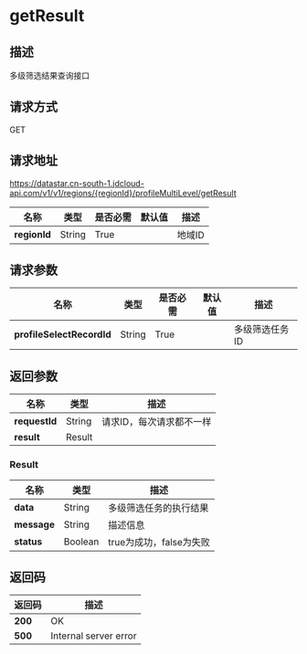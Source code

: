 # getResult


## 描述
多级筛选结果查询接口

## 请求方式
GET

## 请求地址
https://datastar.cn-south-1.jdcloud-api.com/v1/v1/regions/{regionId}/profileMultiLevel/getResult

|名称|类型|是否必需|默认值|描述|
|---|---|---|---|---|
|**regionId**|String|True| |地域ID|

## 请求参数
|名称|类型|是否必需|默认值|描述|
|---|---|---|---|---|
|**profileSelectRecordId**|String|True| |多级筛选任务ID|


## 返回参数
|名称|类型|描述|
|---|---|---|
|**requestId**|String|请求ID，每次请求都不一样|
|**result**|Result| |

### Result
|名称|类型|描述|
|---|---|---|
|**data**|String|多级筛选任务的执行结果|
|**message**|String|描述信息|
|**status**|Boolean|true为成功，false为失败|

## 返回码
|返回码|描述|
|---|---|
|**200**|OK|
|**500**|Internal server error|
